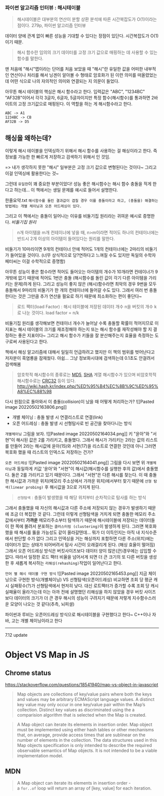 ### 파이썬 알고리즘 인터뷰 : 해시테이블
> 해시테이블은 대부분의 연산이 분할 상환 분석에 따른 시간복잡도가 O(1)이라는 점이다. 279p, 파이썬 알고리즘 인터뷰

데이터 양에 관계 없이 빠른 성능을 기대할 수 있다는 장점이 있단다. 시간복잡도가 O(1)이기 때문.

>해시 함수란 임의의 크기 데이터를 고정 크기 값으로 매핑하는 데 사용할 수 있는 함수를 말한다.

맨 처음에 "해시"맵이라는 단어를 처음 보았을 때 "해시"란 유일한 값을 어떠한 내부적인 연산이나 처리를 해서 닝겐이 알아볼 수 형태로 암호화가 된 이런 의미를 떠올렸었는데 어떤 식으로 나의 자의적인 의미와 연결되는 지 의문이 들었다.

아무튼 해시 테이블의 핵심은 해시 함수라고 한다. 
입력값은 "ABC", "1234BC" "AF32B"이어서 각각 3글자, 6글자, 5글자이지만 특정 함수(해시함수)를 통과하면 2바이트의 고정 크기값으로 매핑된다. 이 역할을 하는 게 해시함수라고 한다.

```
ABC -> A1
1234BC -> CB
AF32B -> D5
```
## 해싱을 왜하는데?
이렇게 해시 테이블을 인덱싱하기 위해서 해시 함수를 사용하는 걸 해싱이라고 한다.
즉 정보를 가능한 한 빠르게 저장하고 검색하기 위해서 인 것임.

=> 내가 생각하지 못한 "해시" 일부분은 고정 크기 값으로 변형된다는 것이다~
그리고 이걸 인덱싱에 활용한다는 것~

그런데 `유일한`이 꽤 중요한 부분이었다!
성능 좋은 해시함수는 해시 함수 충돌을 적게 한다고 하는데... 이 책에서는 생일 문제를 예시로 들어서 설명한다.

한줄요약.txt
`해시함수를 돌린 결과값이 겹칠 경우 이를 충돌이라고 하고, (충돌을) 해결하는 방법에는 개별 체이닝과 오픈 어드레싱이 있다.`

그리고 이 책에서는 충돌이 일어나는 이유를 비둘기집 원리라는 귀여운 예시로 증명한다.
*비둘기집 원리*
> n개 아이템을 m개 컨테이너에 넣을 때, n>m이라면 적어도 하나의 컨테이너에는 반드시 2개 이상의 아이템이 들어있다는 원리를 말한다.

비둘기가 10마리이면 9개의 컨테이너 안에 적어도 1개의 컨테이너에는 2마리의 비둘기가 들어있을 것이다. (너무 상식적으로 당?연하다고 느껴질 수도 있지만 독일의 수학자 페터씨는 이걸 수학적으로 증명함)

아무튼 성능이 좋은 함수라면 적어도 들어오는 아이템의 개수가 10개라면 컨테이너가 9개밖에 없기 때문에 적어도 1번은 충돌 (해시함수를 돌린 값이 각기 다른 아이템을 가리키는 문제)하게 된다. 
그리고 성능이 좋지 않은 (해시)함수라면 최악의 경우 9번을 모두 충돌해서 9마리의 비둘기가 한 개의 컨테이너에 들어갈 수도 있다.
그래서 여러 번 충돌한다는 것은 그만큼 추가 연산을 필요로 하기 때문에 최소화하는 편이 좋단다~

> 로드 팩터(load Factor)
>  : 해시 테이블에 저장된 데이터 개수 n을 버킷의 개수 k로 나눈 것이다.
>  load factor = n/k

비둘기집 원리를 생각해보면 컨테이너 개수가 늘어날 수록 충돌할 확률이 적어지므로 이 지표는 해시 테이블의 크기를 재조정해야 하는지 또는 해시 함수를 재작성해야 할 지 결정하는 좋은 지표이다~
그리고 해시 함수가 키들을 잘 분산해주는지 효율을 측정하는 도구로써 사용된다고 한다.


책에서 해싱 알고리즘에 대해서 일일히 언급하려고 했지만 이 책의 범위를 벗어난다고 저자분이 흑염룡을 잠재웠다. 아쉽... 그냥 정보화시대에 검색하는데 0.1초도 안걸려서 검색해봄
> 암호학적 해시함수의 종류로는 [MD5](http://wiki.hash.kr/index.php/MD5 "MD5"), [SHA](http://wiki.hash.kr/index.php/SHA "SHA") 계열 해시함수가 있으며 비암호학적 해시함수로는 [CRC32](http://wiki.hash.kr/index.php/CRC32 "CRC32") 등이 있다.
> http://wiki.hash.kr/index.php/%ED%95%B4%EC%8B%9C%ED%95%A8%EC%88%98

다시 원점으로 돌아와서 이 충돌(collision)이 났을 때 어떻게 처리하는가? 
![[Pasted image 20220502163806.png]]
* 개별 체이닝 : 충돌 발생 시 연결리스트로 연결(link)
* 오픈 어드레싱 : 충돌 발생 시 선형탐사로 빈 공간을 찾아다니는 방식

`개별체이닝`
그림을 보자.
![[Pasted image 20220502164034.png]]
키 "윤아"와 "서현"이 해시된 값은 2를 가리키고, 충돌했다. 그래서 해시가 가리키는 2라는 값의 리스트를 만들어 2라는 해시값에 윤아(15)와 서현(17)을 리스트로 연결한 것인데 아니 그러면 복호화 했을 때 리스트의 인덱스도 저장하는 건가?


`오픈 어드레싱`
![[Pasted image 20220502164041.png]]
그림을 다시 보면 위 `개별체이닝`과 동일하게 키값 '윤아'와 "서현"이 해시값(해시함수를 실행한 후의 값)에서 충돌했다. 둘은 2를 가리키고 있기 때문이다.
그래서 "서현"은 다른 해시를 찾는다. 이 때 충돌한 해시값과 가까운 위치(메모리 주소상에서 가까운 위치)에서부터 찾기 때문에 `선형 탐색(linear probing)` 후 해시값을 3으로 가지게 된다.
> `선형탐색` : 충돌이 발생했을 때 해당 위치부터 순차적으로 탐사를 하는 방식

그래서 충돌했을 때 자신의 해시값과 다른 주소에 저장되지 않는 경우가 발생하기 때문에 조금 더 복잡한 것 같다.
그런데 이렇게 선형탐색을 거치게 되면 충돌한 메모리 주소값에서부터 **가까운** 메모리주소부터 탐색하기 때문에 해시테이블에 저장되는 데이터들이 한 쪽에 몰려서 분포하는 `클러스터링 (clustering)`이 발생하게 된다. 그러면 복호화 했을 때 해시를 뚫을 가능성도 같이 올라갈텐데... 뭐가 더 이득인지는 아직 내 지식수준에서 판단할 수가 없다
그리고 인덱싱을 거는 해싱까지 포함하면 다른 주소(위치)에는 데이터가 없는 상태가 되어버려서 탐사 시간이 오래걸리게 된다. (해싱 효율이 떨어짐)
그래서 오픈 어드레싱 방식은 버킷사이즈보다 데이터 양이 많은(큰)경우에는 삽입할 수 없다. 따라서 일정한 로드 팩터 비율을 넘어서게 되면 더 큰 크기의 또 다른 버킷을 생성한 후 새롭게 복사하는 `리해싱(rehashing)`작업이 일어난다고 한다.

`언어 별 해시 테이블 구현 방식`
![[Pasted image 20220502165453.png]]
지금 체이닝으로 구현한 방식(개별체이닝) VS 선형탐색(오픈어드레싱) 비교하면 조회 당 평균 캐시 실패횟수(?)가 선형탐색에서 현저히 낮다. 대신 로트팩터가 증가할 수록 조회 당 캐시 실패율이 올라가는데 이는 아까 전에 설명했던 리해싱을 하지 않았을 경우 버킷 사이즈보다 데이터의 크기가 더 큰 경우 해시의 성능이 구려지기 때문에 저렇게 지수함수스러운 모양이 나오는 것 같다(추측, 뇌피셜)

파이썬과 루비는 오픈어드레싱 방식으로 해시테이블을 구현했다고 한다~
C++이나 자바, 고는 개별 체이닝이라고 한다



---
7.12 update
# Object VS Map in JS
## Chrome status
https://stackoverflow.com/questions/18541940/map-vs-object-in-javascript

> Map objects are collections of key/value pairs where both the keys and values may be arbitrary ECMAScript language values. A distinct key value may only occur in one key/value pair within the Map’s collection. Distinct key values as discriminated using the a comparision algorithm that is selected when the Map is created.

> A Map object can iterate its elements in insertion order. Map object must be implemented using either hash tables or other mechanisms that, on average, provide access times that are sublinear on the number of elements in the collection. The data structures used in this Map objects specification is only intended to describe the required observable semantics of Map objects. It is not intended to be a viable implementation model.


## MDN

> A Map object can iterate its elements in insertion order - a `for..of` loop will return an array of [key, value] for each iteration.


